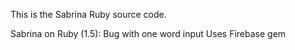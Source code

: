 This is the Sabrina Ruby source code.

Sabrina on Ruby (1.5):
  Bug with one word input
  Uses Firebase gem
